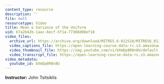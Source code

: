 ```yaml
---
content_type: resource
description: ''
file: null
resourcetype: Video
title: Mean & Variance of the Uniform
uid: b7a2b42b-1aac-6ecf-5f1a-77388d08ef10
video_files:
  archive_url: https://archive.org/download/MITRES.6-012S18/MITRES6_012S18_L08-05_300k.mp4
  video_captions_file: https://open-learning-course-data-rc.s3.amazonaws.com/res-6-012-introduction-to-probability-spring-2018/4de782884e8c5b7ebc0f0c0000a2b53e_bXmDp8R8n8U.vtt
  video_thumbnail_file: https://img.youtube.com/vi/bXmDp8R8n8U/default.jpg
  video_transcript_file: https://open-learning-course-data-rc.s3.amazonaws.com/res-6-012-introduction-to-probability-spring-2018/b71e68dee7ae9254ba0799333e9d6d5c_bXmDp8R8n8U.pdf
video_metadata:
  youtube_id: bXmDp8R8n8U
---
```


**Instructor:** John Tsitsiklis